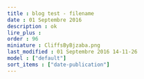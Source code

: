 ```yaml
---
title : blog test - filename
date : 01 Septembre 2016
description : ok
lire_plus : 
order : 96
miniature : CliffsByBjzaba.png
last_modified : 01 Septembre 2016 14-11-26
model : ["default"]
sort_items : ["date-publication"]
---
```

